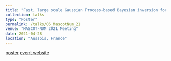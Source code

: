 ```yaml
---
title: "Fast, large scale Gaussian Process-based Bayesian inversion for set estimation in Geophysics"
collection: talks
type: "Poster"
permalink: /talks/06_MascotNum_21
venue: "MASCOT-NUM 2021 Meeting"
date: 2021-04-28
location: "Aussois, France"
---
```


[poster](/talks/06_MascotNum_21.pdf)
[event website](https://www.gdr-mascotnum.fr/media/mascot21_poster-traveletti.pdf)
